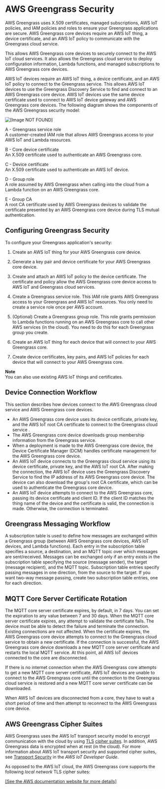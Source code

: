 # AWS Greengrass Security<a name="gg-sec"></a>

AWS Greengrass uses X\.509 certificates, managed subscriptions, AWS IoT policies, and IAM policies and roles to ensure your Greengrass applications are secure\. AWS Greengrass core devices require an AWS IoT thing, a device certificate, and an AWS IoT policy to communicate with the Greengrass cloud service\.

This allows AWS Greengrass core devices to securely connect to the AWS IoT cloud services\. It also allows the Greengrass cloud service to deploy configuration information, Lambda functions, and managed subscriptions to AWS Greengrass core devices\.

AWS IoT devices require an AWS IoT thing, a device certificate, and an AWS IoT policy to connect to the Greengrass service\. This allows AWS IoT devices to use the Greengrass Discovery Service to find and connect to an AWS Greengrass core device\. AWS IoT devices use the same device certificate used to connect to AWS IoT device gateway and AWS Greengrass core devices\. The following diagram shows the components of the AWS Greengrass security model:

![\[Image NOT FOUND\]](http://docs.aws.amazon.com/greengrass/latest/developerguide/images/gg-security.png)

A \- Greengrass service role  
A customer\-created IAM role that allows AWS Greengrass access to your AWS IoT and Lambda resources\.

B \- Core device certificate  
An X\.509 certificate used to authenticate an AWS Greengrass core\.

C \- Device certificate  
An X\.509 certificate used to authenticate an AWS IoT device\.

D \- Group role  
A role assumed by AWS Greengrass when calling into the cloud from a Lambda function on an AWS Greengrass core\.

E \- Group CA  
A root CA certificate used by AWS Greengrass devices to validate the certificate presented by an AWS Greengrass core device during TLS mutual authentication\.

## Configuring Greengrass Security<a name="gg-config-sec"></a>

To configure your Greengrass application's security:

1. Create an AWS IoT thing for your AWS Greengrass core device\.

1. Generate a key pair and device certificate for your AWS Greengrass core device\.

1. Create and attach an AWS IoT policy to the device certificate\. The certificate and policy allow the AWS Greengrass core device access to AWS IoT and Greengrass cloud services\.

1. Create a Greengrass service role\. This IAM role grants AWS Greengrass access to your Greengrass and AWS IoT resources\. You only need to create a service role once per AWS account\.

1. \(Optional\) Create a Greengrass group role\. This role grants permission to Lambda functions running on an AWS Greengrass core to call other AWS services \(in the cloud\)\. You need to do this for each Greengrass group you create\.

1. Create an AWS IoT thing for each device that will connect to your AWS Greengrass core\.

1. Create device certificates, key pairs, and AWS IoT policies for each device that will connect to your AWS Greengrass core\.

**Note**  
You can also use existing AWS IoT things and certificates\.

## Device Connection Workflow<a name="gg-sec-connection"></a>

This section describes how devices connect to the AWS Greengrass cloud service and AWS Greengrass core devices\.
+ An AWS Greengrass core device uses its device certificate, private key, and the AWS IoT root CA certificate to connect to the Greengrass cloud service \.
+ The AWS Greengrass core device downloads group membership information from the Greengrass service\.
+ When a deployment is made to the AWS Greengrass core device, the Device Certificate Manager \(DCM\) handles certificate management for the AWS Greengrass core device\.
+ An AWS IoT device connects to the Greengrass cloud service using its device certificate, private key, and the AWS IoT root CA\. After making the connection, the AWS IoT device uses the Greengrass Discovery Service to find the IP address of its AWS Greengrass core device\. The device can also download the group's root CA certificate, which can be used to authenticate the Greengrass core device\.
+ An AWS IoT device attempts to connect to the AWS Greengrass core, passing its device certificate and client ID\. If the client ID matches the thing name of the device and the certificate is valid, the connection is made\. Otherwise, the connection is terminated\. 

## Greengrass Messaging Workflow<a name="gg-msg-workflow"></a>

 A subscription table is used to define how messages are exchanged within a Greengrass group \(between AWS Greengrass core devices, AWS IoT devices, and Lambda functions\)\. Each entry in the subscription table specifies a source, a destination, and an MQTT topic over which messages are sent/received\. Messages can be exchanged only if an entry exists in the subscription table specifying the source \(message sender\), the target \(message recipient\), and the MQTT topic\. Subscription table entries specify passing messages in one direction, from the source to the target\. If you want two\-way message passing, create two subscription table entries, one for each direction\. 

## MQTT Core Server Certificate Rotation<a name="gg-cert-expire"></a>

The MQTT core server certificate expires, by default, in 7 days\. You can set the expiration to any value between 7 and 30 days\. When the MQTT core server certificate expires, any attempt to validate the certificate fails\. The device must be able to detect the failure and terminate the connection\. Existing connections are not affected\. When the certificate expires, the AWS Greengrass core device attempts to connect to the Greengrass cloud service to obtain a new certificate\. If the connection is successful, the AWS Greengrass core device downloads a new MQTT core server certificate and restarts the local MQTT service\. At this point, all AWS IoT devices connected to the core are disconnected\.

If there is no internet connection when the AWS Greengrass core attempts to get a new MQTT core server certificate, AWS IoT devices are unable to connect to the AWS Greengrass core until the connection to the Greengrass cloud service is restored and a new MQTT core server certificate can be downloaded\.

When AWS IoT devices are disconnected from a core, they have to wait a short period of time and then attempt to reconnect to the AWS Greengrass core device\. 

## AWS Greengrass Cipher Suites<a name="gg-cipher-suites"></a>

AWS Greengrass uses the AWS IoT transport security model to encrypt communication with the cloud by using [TLS](https://en.wikipedia.org/wiki/Transport_Layer_Security) [cipher suites](https://en.wikipedia.org/wiki/Cipher_suite)\. In addition, AWS Greengrass data is encrypted when at rest \(in the cloud\)\. For more information about AWS IoT transport security and supported cipher suites, see [ Transport Security](http://docs.aws.amazon.com/iot/latest/developerguide/iot-security-identity.html#transport-security) in the *AWS IoT Developer Guide*\.

As opposed to the AWS IoT cloud, the AWS Greengrass core supports the following *local network* TLS cipher suites:

[\[See the AWS documentation website for more details\]](http://docs.aws.amazon.com/greengrass/latest/developerguide/gg-sec.html)